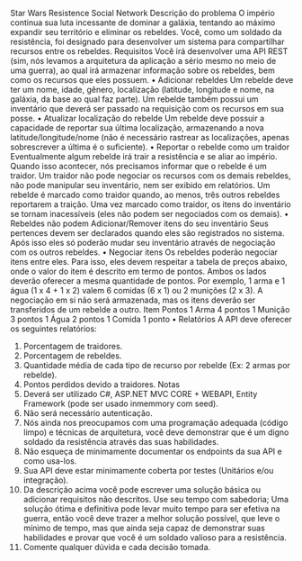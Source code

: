 Star Wars Resistence Social Network
Descrição do problema
O império continua sua luta incessante de dominar a galáxia, tentando ao máximo expandir seu território e
eliminar os rebeldes.
Você, como um soldado da resistência, foi designado para desenvolver um sistema para compartilhar
recursos entre os rebeldes.
Requisitos
Você irá desenvolver uma API REST (sim, nós levamos a arquitetura da aplicação a sério mesmo no meio
de uma guerra), ao qual irá armazenar informação sobre os rebeldes, bem como os recursos que eles
possuem.
• Adicionar rebeldes
Um rebelde deve ter um nome, idade, gênero, localização (latitude, longitude e nome, na galáxia, da base ao
qual faz parte).
Um rebelde também possui um inventário que deverá ser passado na requisição com os recursos em sua
posse.
• Atualizar localização do rebelde
Um rebelde deve possuir a capacidade de reportar sua última localização, armazenando a nova
latitude/longitude/nome (não é necessário rastrear as localizações, apenas sobrescrever a última é o
suficiente).
• Reportar o rebelde como um traidor
Eventualmente algum rebelde irá trair a resistência e se aliar ao império. Quando isso acontecer, nós
precisamos informar que o rebelde é um traidor.
Um traidor não pode negociar os recursos com os demais rebeldes, não pode manipular seu inventário, nem
ser exibido em relatórios.
Um rebelde é marcado como traidor quando, ao menos, três outros rebeldes reportarem a traição.
Uma vez marcado como traidor, os itens do inventário se tornam inacessíveis (eles não podem ser
negociados com os demais).
• Rebeldes não podem Adicionar/Remover itens do seu inventário
Seus pertences devem ser declarados quando eles são registrados no sistema. Após isso eles só poderão
mudar seu inventário através de negociação com os outros rebeldes.
• Negociar itens
Os rebeldes poderão negociar itens entre eles.
Para isso, eles devem respeitar a tabela de preços abaixo, onde o valor do item é descrito em termo de
pontos.
Ambos os lados deverão oferecer a mesma quantidade de pontos. Por exemplo, 1 arma e 1 água (1 x 4 + 1 x
2) valem 6 comidas (6 x 1) ou 2 munições (2 x 3).
A negociação em si não será armazenada, mas os itens deverão ser transferidos de um rebelde a outro.
Item Pontos
1 Arma 4 pontos
1 Munição 3 pontos
1 Água 2 pontos
1 Comida 1 ponto
• Relatórios
A API deve oferecer os seguintes relatórios:
1. Porcentagem de traidores.
2. Porcentagem de rebeldes.
3. Quantidade média de cada tipo de recurso por rebelde (Ex: 2 armas por rebelde).
4. Pontos perdidos devido a traidores.
Notas
1. Deverá ser utilizado C#, ASP.NET MVC CORE + WEBAPI, Entity Framework (pode ser usado inmemmory com seed).
2. Não será necessário autenticação.
3. Nós ainda nos preocupamos com uma programação adequada (código limpo) e técnicas de
arquitetura, você deve demonstrar que é um digno soldado da resistência através das suas
habilidades.
4. Não esqueça de minimamente documentar os endpoints da sua API e como usa-los.
5. Sua API deve estar minimamente coberta por testes (Unitários e/ou integração).
6. Da descrição acima você pode escrever uma solução básica ou adicionar requisitos não descritos.
Use seu tempo com sabedoria; Uma solução ótima e definitiva pode levar muito tempo para ser
efetiva na guerra, então você deve trazer a melhor solução possível, que leve o mínimo de tempo,
mas que ainda seja capaz de demonstrar suas habilidades e provar que você é um soldado valioso
para a resistência.
7. Comente qualquer dúvida e cada decisão tomada.
